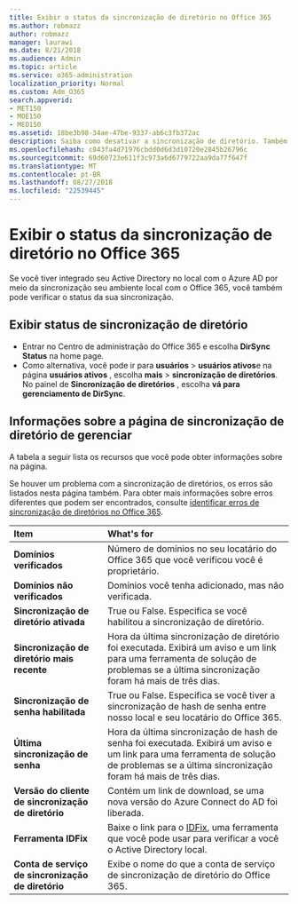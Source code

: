 ```yaml
---
title: Exibir o status da sincronização de diretório no Office 365
ms.author: robmazz
author: robmazz
manager: laurawi
ms.date: 8/21/2018
ms.audience: Admin
ms.topic: article
ms.service: o365-administration
localization_priority: Normal
ms.custom: Adm_O365
search.appverid:
- MET150
- MOE150
- MED150
ms.assetid: 18be3b98-34ae-47be-9337-ab6c3fb372ac
description: Saiba como desativar a sincronização de diretório. Também é possível exibir seu status.
ms.openlocfilehash: c843fa4d71976cbdd0d6d3d10720e2845b26796c
ms.sourcegitcommit: 69d60723e611f3c973a6d6779722aa9da77f647f
ms.translationtype: MT
ms.contentlocale: pt-BR
ms.lasthandoff: 08/27/2018
ms.locfileid: "22539445"
---
```

# <a name="view-directory-synchronization-status-in-office-365"></a>Exibir o status da sincronização de diretório no Office 365
Se você tiver integrado seu Active Directory no local com o Azure AD por meio da sincronização seu ambiente local com o Office 365, você também pode verificar o status da sua sincronização.
  
## <a name="view-directory-synchronization-status"></a>Exibir status de sincronização de diretório
- Entrar no Centro de administração do Office 365 e escolha **DirSync Status** na home page. 
- Como alternativa, você pode ir para **usuários** \> **usuários ativos**e na página **usuários ativos** , escolha **mais** \> **sincronização de diretórios**. No painel de **Sincronização de diretórios** , escolha **vá para gerenciamento de DirSync**.
    
## <a name="information-on-the-manage-directory-synchronization-page"></a>Informações sobre a página de sincronização de diretório de gerenciar

A tabela a seguir lista os recursos que você pode obter informações sobre na página.
  
Se houver um problema com a sincronização de diretórios, os erros são listados nesta página também. Para obter mais informações sobre erros diferentes que podem ser encontrados, consulte [identificar erros de sincronização de diretórios no Office 365](identify-directory-synchronization-errors.md).
  
|**Item**|**What's for**|
|:-----|:-----|
|**Domínios verificados** | Número de domínios no seu locatário do Office 365 que você verificou você é proprietário. |
|**Domínios não verificados** | Domínios você tenha adicionado, mas não verificada. |
|**Sincronização de diretório ativada** |True ou False. Especifica se você habilitou a sincronização de diretório. |
|**Sincronização de diretório mais recente** | Hora da última sincronização de diretório foi executada. Exibirá um aviso e um link para uma ferramenta de solução de problemas se a última sincronização foram há mais de três dias. |
|**Sincronização de senha habilitada** | True ou False. Especifica se você tiver a sincronização de hash de senha entre nosso local e seu locatário do Office 365. |
|**Última sincronização de senha** | Hora da última sincronização de hash de senha foi executada. Exibirá um aviso e um link para uma ferramenta de solução de problemas se a última sincronização foram há mais de três dias. |
|**Versão do cliente de sincronização de diretório** | Contém um link de download, se uma nova versão do Azure Connect do AD foi liberada. |
|**Ferramenta IDFix** | Baixe o link para o [IDFix](install-and-run-idfix.md), uma ferramenta que você pode usar para verificar a você o Active Directory local. |
|**Conta de serviço de sincronização de diretório** | Exibe o nome do que a conta de serviço de sincronização de diretório do Office 365. |